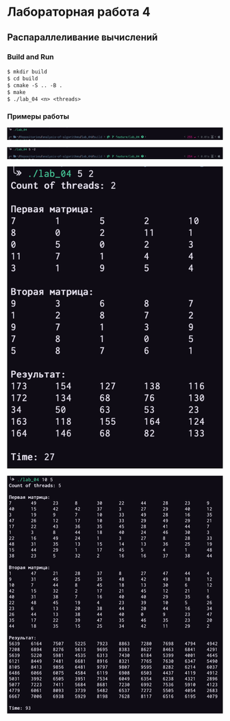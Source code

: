 # Лабораторная работа 4

## Распараллеливание вычислений

### Build and Run

```
$ mkdir build
$ cd build
$ cmake -S .. -B .
$ make
$ ./lab_04 <n> <threads>
```

### Примеры работы

![Пример1](../report/img/zero_arg.png)

![Пример2](../report/img/less_zero.png)

![Пример3](../report/img/five.png)

![Пример4](../report/img/ten.png)

